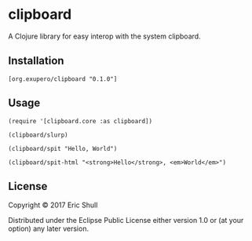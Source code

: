 # clipboard

A Clojure library for easy interop with the system clipboard.

## Installation

```
[org.exupero/clipboard "0.1.0"]
```

## Usage

```
(require '[clipboard.core :as clipboard])

(clipboard/slurp)

(clipboard/spit "Hello, World")

(clipboard/spit-html "<strong>Hello</strong>, <em>World</em>")
```

## License

Copyright © 2017 Eric Shull

Distributed under the Eclipse Public License either version 1.0 or (at your option) any later version.

